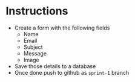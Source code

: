 # Instructions
- Create a form with the following fields
    - Name
    - Email
    - Subject
    - Message
    - Image
- Save those details to a database
- Once done push to github as `sprint-1` branch